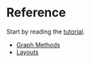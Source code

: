 # Reference

Start by reading the [tutorial](./tutorial.md).

+ [Graph Methods](./graph.md)
+ [Layouts](./layouts.md)
